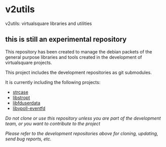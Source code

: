 # v2utils
v2utils: virtualsquare libraries and utilities

## this is still an experimental repository

This repository has been created to manage the debian packets of the general purpose
libraries and tools created in the development of virtualsquare projects.

This project includes the development repositories as git submodules.

It is currently including the following projects:

* [strcase](https://github.com/rd235/strcase)
* [libstropt](https://github.com/rd235/libstropt)
* [libfduserdata](https://github.com/rd235/libfduserdata)
* [libvpoll-eventfd](https://github.com/rd235/libvpoll-eventfd)

*Do not clone or use this repository unless you are part of the development team, or you want to contribute to the project*

*Please refer to the development repositories above for cloning, updating, send bug reports, etc.*

